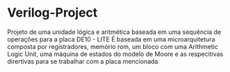 # Verilog-Project
Projeto de uma unidade lógica e aritmética baseada em uma sequência de operações para a placa DE10 - LITE
É baseada em uma microarquitetura composta por registradores, memório rom, um bloco com uma Arithmetic Logic Unit, uma máquina de estados do modelo de Moore e as respecitivas dirertivas para se trabalhar com a placa mencionada
